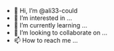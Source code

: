 - 👋 Hi, I’m @ali33-could
- 👀 I’m interested in ...
- 🌱 I’m currently learning ...
- 💞️ I’m looking to collaborate on ...
- 📫 How to reach me ...

<!---
ali33-could/ali33-could is a ✨ special ✨ repository because its `README.md` (this file) appears on your GitHub profile.
You can click the Preview link to take a look at your changes.
--->
